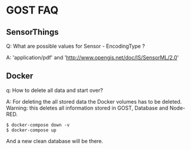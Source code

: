# GOST FAQ

## SensorThings

Q: What are possible values for Sensor - EncodingType ?

A: 'application/pdf' and 'http://www.opengis.net/doc/IS/SensorML/2.0'


## Docker

q: How to delete all data and start over?

A: For deleting the all stored data the Docker volumes has to be deleted. 
Warning: this deletes all information stored in GOST, Database and Node-RED.

```
$ docker-compose down -v
$ docker-compose up
```

And a new clean database will be there.


